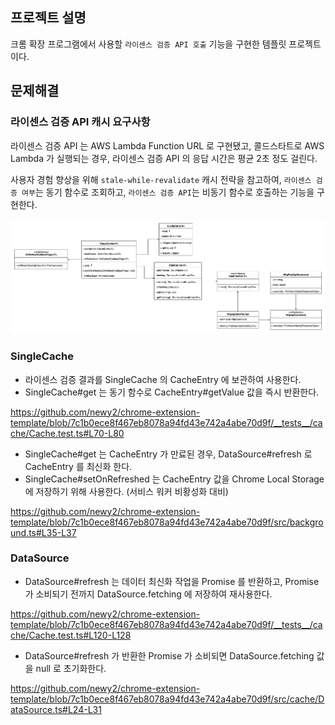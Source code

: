 ## 프로젝트 설명
크롬 확장 프로그램에서 사용할 `라이센스 검증 API 호출` 기능을 구현한 템플릿 프로젝트이다.

## 문제해결
### 라이센스 검증 API 캐시 요구사항

라이센스 검증 API 는 AWS Lambda Function URL 로 구현됐고, 콜드스타트로 AWS Lambda 가 실행되는 경우, 라이센스 검증 API 의 응답 시간은 평균 2초 정도 걸린다.

사용자 경험 향상을 위해 `stale-while-revalidate` 캐시 전략을 참고하여, `라이센스 검증 여부`는 동기 함수로 조회하고, `라이센스 검증 API`는 비동기 함수로 호출하는 기능을 구현한다. 


<img src="docs/SingleCache.png">

### SingleCache
- 라이센스 검증 결과를 SingleCache 의 CacheEntry 에 보관하여 사용한다.
- SingleCache#get 는 동기 함수로 CacheEntry#getValue 값을 즉시 반환한다.

https://github.com/newy2/chrome-extension-template/blob/7c1b0ece8f467eb8078a94fd43e742a4abe70d9f/__tests__/cache/Cache.test.ts#L70-L80

- SingleCache#get 는 CacheEntry 가 만료된 경우, DataSource#refresh 로 CacheEntry 를 최신화 한다.
- SingleCache#setOnRefreshed 는 CacheEntry 값을 Chrome Local Storage 에 저장하기 위해 사용한다. (서비스 워커 비황성화 대비)
 
https://github.com/newy2/chrome-extension-template/blob/7c1b0ece8f467eb8078a94fd43e742a4abe70d9f/src/background.ts#L35-L37

### DataSource
- DataSource#refresh 는 데이터 최신화 작업을 Promise 를 반환하고, Promise 가 소비되기 전까지 DataSource.fetching 에 저장하여 재사용한다.

https://github.com/newy2/chrome-extension-template/blob/7c1b0ece8f467eb8078a94fd43e742a4abe70d9f/__tests__/cache/Cache.test.ts#L120-L128

- DataSource#refresh 가 반환한 Promise 가 소비되면 DataSource.fetching 값을 null 로 초기화한다.

https://github.com/newy2/chrome-extension-template/blob/7c1b0ece8f467eb8078a94fd43e742a4abe70d9f/src/cache/DataSource.ts#L24-L31
